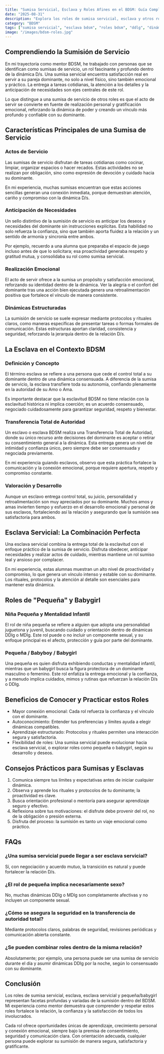 ```yaml
---
title: "Sumisa Servicial, Esclava y Roles Afines en el BDSM: Guía Completa desde mi Experiencia"
date: "2025-08-31"
description: "Explora los roles de sumisa servicial, esclava y otros roles afines en el BDSM con esta guía completa basada en experiencia real. Aprende sobre las dinámicas, beneficios y consejos prácticos para estas relaciones de poder consensuadas."
category: "BDSM"
tags: ["sumisa servicial", "esclava bdsm", "roles bdsm", "ddlg", "dinámicas de poder"]
image: "/images/bdsm-roles.jpg"
---
```


## Comprendiendo la Sumisión de Servicio

En mi trayectoria como mentor BDSM, he trabajado con personas que se identifican como sumisas de servicio, un rol fascinante y profundo dentro de la dinámica D/s. Una sumisa servicial encuentra satisfacción real en servir a su pareja dominante, no solo a nivel físico, sino también emocional y práctico. La entrega a tareas cotidianas, la atención a los detalles y la anticipación de necesidades son ejes centrales de este rol.

Lo que distingue a una sumisa de servicio de otros roles es que el acto de servir se convierte en fuente de realización personal y gratificación emocional, reforzando la dinámica de poder y creando un vínculo más profundo y confiable con su dominante.

## Características Principales de una Sumisa de Servicio

### Actos de Servicio

Las sumisas de servicio disfrutan de tareas cotidianas como cocinar, limpiar, organizar espacios o hacer recados. Estas actividades no se realizan por obligación, sino como expresión de devoción y cuidado hacia su dominante.

En mi experiencia, muchas sumisas encuentran que estas acciones sencillas generan una conexión inmediata, porque demuestran atención, cariño y compromiso con la dinámica D/s.

### Anticipación de Necesidades

Un sello distintivo de la sumisión de servicio es anticipar los deseos y necesidades del dominante sin instrucciones explícitas. Esta habilidad no solo refuerza la confianza, sino que también aporta fluidez a la relación y un sentido de armonía y sincronía entre ambos.

Por ejemplo, recuerdo a una alumna que preparaba el espacio de juego incluso antes de que lo solicitara; esa proactividad generaba respeto y gratitud mutua, y consolidaba su rol como sumisa servicial.

### Realización Emocional

El acto de servir ofrece a la sumisa un propósito y satisfacción emocional, reforzando su identidad dentro de la dinámica. Ver la alegría o el confort del dominante tras una acción bien ejecutada genera una retroalimentación positiva que fortalece el vínculo de manera consistente.

### Dinámicas Estructuradas

La sumisión de servicio se suele expresar mediante protocolos y rituales claros, como maneras específicas de presentar tareas o formas formales de comunicación. Estas estructuras aportan claridad, consistencia y seguridad, reforzando la jerarquía dentro de la relación D/s.

## La Esclava en el Contexto BDSM

### Definición y Concepto

El término esclava se refiere a una persona que cede el control total a su dominante dentro de una dinámica consensuada. A diferencia de la sumisa de servicio, la esclava transfiere toda su autonomía, confiando plenamente en la autoridad de su Amo o Ama.

Es importante destacar que la esclavitud BDSM no tiene relación con la esclavitud histórica ni implica coerción; es un acuerdo consensuado, negociado cuidadosamente para garantizar seguridad, respeto y bienestar.

### Transferencia Total de Autoridad

Un esclavo o esclava BDSM realiza una Transferencia Total de Autoridad, donde su único recurso ante decisiones del dominante es aceptar o retirar su consentimiento general a la dinámica. Esta entrega genera un nivel de intimidad y confianza único, pero siempre debe ser consensuada y negociada previamente.

En mi experiencia guiando esclavos, observo que esta práctica fortalece la comunicación y la conexión emocional, porque requiere apertura, respeto y compromiso constante.

### Valoración y Desarrollo

Aunque un esclavo entrega control total, su juicio, personalidad y retroalimentación son muy apreciados por su dominante. Muchos amos y amas invierten tiempo y esfuerzo en el desarrollo emocional y personal de sus esclavos, fortaleciendo así la relación y asegurando que la sumisión sea satisfactoria para ambos.

## Esclava Servicial: La Combinación Perfecta

Una esclava servicial combina la entrega total de la esclavitud con el enfoque práctico de la sumisa de servicio. Disfruta obedecer, anticipar necesidades y realizar actos de cuidado, mientras mantiene un rol sumiso leal y ansioso por complacer.

En mi experiencia, estas alumnas muestran un alto nivel de proactividad y compromiso, lo que genera un vínculo intenso y estable con su dominante. Los rituales, protocolos y la atención al detalle son esenciales para mantener esta dinámica.

## Roles de "Pequeña" y Babygirl

### Niña Pequeña y Mentalidad Infantil

El rol de niña pequeña se refiere a alguien que adopta una personalidad juguetona y juvenil, buscando cuidado y orientación dentro de dinámicas DDlg o MDlg. Este rol puede o no incluir un componente sexual, y su enfoque principal es el afecto, protección y guía por parte del dominante.

### Pequeña / Babyboy / Babygirl

Una pequeña es quien disfruta exhibiendo conductas y mentalidad infantil, mientras que un babygirl busca la figura protectora de un dominante masculino o femenino. Este rol enfatiza la entrega emocional y la confianza, y a menudo implica cuidados, mimos y rutinas que refuerzan la relación D/s o DDlg.

## Beneficios de Conocer y Practicar estos Roles

- Mayor conexión emocional: Cada rol refuerza la confianza y el vínculo con el dominante.
- Autoconocimiento: Entender tus preferencias y límites ayuda a elegir dinámicas compatibles.
- Aprendizaje estructurado: Protocolos y rituales permiten una interacción segura y satisfactoria.
- Flexibilidad de roles: Una sumisa servicial puede evolucionar hacia esclava servicial, o explorar roles como pequeña o babygirl, según su desarrollo y deseos.

## Consejos Prácticos para Sumisas y Esclavas

1. Comunica siempre tus límites y expectativas antes de iniciar cualquier dinámica.
2. Observa y aprende los rituales y protocolos de tu dominante; la proactividad es clave.
3. Busca orientación profesional o mentoría para asegurar aprendizaje seguro y efectivo.
4. Reflexiona sobre tus motivaciones: el disfrute debe provenir del rol, no de la obligación o presión externa.
5. Disfruta del proceso: la sumisión es tanto un viaje emocional como práctico.

## FAQs

### ¿Una sumisa servicial puede llegar a ser esclava servicial?

Sí, con negociación y acuerdo mutuo, la transición es natural y puede fortalecer la relación D/s.

### ¿El rol de pequeña implica necesariamente sexo?

No, muchas dinámicas DDlg o MDlg son completamente afectivas y no incluyen un componente sexual.

### ¿Cómo se asegura la seguridad en la transferencia de autoridad total?

Mediante protocolos claros, palabras de seguridad, revisiones periódicas y comunicación abierta constante.

### ¿Se pueden combinar roles dentro de la misma relación?

Absolutamente; por ejemplo, una persona puede ser una sumisa de servicio durante el día y asumir dinámicas DDlg por la noche, según lo consensuado con su dominante.

## Conclusión

Los roles de sumisa servicial, esclava, esclava servicial y pequeña/babygirl representan facetas profundas y variadas de la sumisión dentro del BDSM. Mi experiencia como mentor demuestra que comprender y respetar estos roles fortalece la relación, la confianza y la satisfacción de todos los involucrados.

Cada rol ofrece oportunidades únicas de aprendizaje, crecimiento personal y conexión emocional, siempre bajo la premisa de consentimiento, seguridad y comunicación clara. Con orientación adecuada, cualquier persona puede explorar su sumisión de manera segura, satisfactoria y gratificante.
